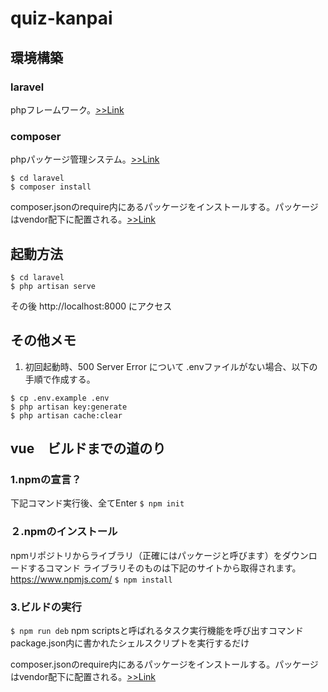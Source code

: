 # quiz-kanpai

## 環境構築

### laravel
phpフレームワーク。[>>Link](https://coinbaby8.com/laravel55-webapplication-vuejs.html)

### composer 
phpパッケージ管理システム。[>>Link](https://coinbaby8.com/laravel55-webapplication-vuejs.html)  
```
$ cd laravel
$ composer install
```
composer.jsonのrequire内にあるパッケージをインストールする。パッケージはvendor配下に配置される。[>>Link](https://qiita.com/atwata/items/d6f1cf95ce96ebe58010)


## 起動方法
```
$ cd laravel
$ php artisan serve
```
その後 http://localhost:8000 にアクセス

## その他メモ
1. 初回起動時、500 Server Error について
.envファイルがない場合、以下の手順で作成する。  
```
$ cp .env.example .env
$ php artisan key:generate
$ php artisan cache:clear
```

## vue　ビルドまでの道のり
### 1.npmの宣言？
下記コマンド実行後、全てEnter
`$ npm init`
### ２.npmのインストール
npmリポジトリからライブラリ（正確にはパッケージと呼びます）をダウンロードするコマンド
ライブラリそのものは下記のサイトから取得されます。
https://www.npmjs.com/
`$ npm install`
### 3.ビルドの実行
`$ npm run deb`
npm scriptsと呼ばれるタスク実行機能を呼び出すコマンド
package.json内に書かれたシェルスクリプトを実行するだけ

composer.jsonのrequire内にあるパッケージをインストールする。パッケージはvendor配下に配置される。[>>Link](https://qiita.com/atwata/items/d6f1cf95ce96ebe58010)
